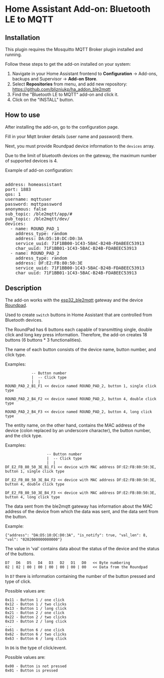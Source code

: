 # Home Assistant Add-on: Bluetooth LE to MQTT

## Installation

This plugin requires the Mosquitto MQTT Broker plugin installed and running.

Follow these steps to get the add-on installed on your system:

1. Navigate in your Home Assistant frontend to **Configuration** -> Add-ons, backups and Supervisor -> **Add-on Store**.
2. Select **Repositories** from menu, and add new repository: https://github.com/blizniukp/ha_addon_ble2mqtt
3. Find the "Bluetooth LE to MQTT" add-on and click it.
4. Click on the "INSTALL" button.

## How to use

After installing the add-on, go to the configuration page.

Fill in your Mqtt broker details (user name and password) there.

Next, you must provide Roundpad device information to the `devices` array. 

Due to the limit of bluetooth devices on the gateway, the maximum number of supported devices is 4.

Example of add-on configuration:
<pre>      
address: homeassistant
port: 1883
qos: 1
username: mqttuser
password: mqttpassword
anonymous: false
sub_topic: /ble2mqtt/app/#
pub_topic: /ble2mqtt/dev/
devices:
  - name: ROUND_PAD_1
    address_type: random
    address: DA:D5:10:DC:D0:3A
    service_uuid: 71F1BB00-1C43-5BAC-B24B-FDABEEC53913
    char_uuid: 71F1BB01-1C43-5BAC-B24B-FDABEEC53913
  - name: ROUND_PAD_2
    address_type: random
    address: DF:E2:FB:80:50:3E
    service_uuid: 71F1BB00-1C43-5BAC-B24B-FDABEEC53913
    char_uuid: 71F1BB01-1C43-5BAC-B24B-FDABEEC53913
</pre>

## Description

The add-on works with the [esp32_ble2mqtt](https://github.com/blizniukp/esp32_ble2mqtt) gateway and the device [Roundpad](https://github.com/piotrvvilk).

Used to create `switch` buttons in Home Assistant that are controlled from Bluetooth devices.

The RoundPad has 6 buttons each capable of transmitting single, double click and long key press information.
Therefore, the add-on creates 18 buttons (6 buttons * 3 functionalities).

The name of each button consists of the device name, button number, and click type.

Examples:

                -- Button number
                |  -- Click type
                |  |
    ROUND_PAD_2_B1_F1 << device named ROUND_PAD_2, button 1, single click type
    
    ROUND_PAD_2_B4_F2 << device named ROUND_PAD_2, button 4, double click type

    ROUND_PAD_2_B4_F3 << device named ROUND_PAD_2, button 4, long click type

The entity name, on the other hand, contains the MAC address of the device (colon replaced by an underscore character), the button number, and the click type.

Examples:

                       -- Button number                                                                   
                       |  -- Click type                                                              
                       |  |                                                                                  
    DF_E2_FB_80_50_3E_B1_F1 << device with MAC address DF:E2:FB:80:50:3E, button 1, single click type
                                                                                                      
    DF_E2_FB_80_50_3E_B4_F2 << device with MAC address DF:E2:FB:80:50:3E, button 4, double click type  
                                                                                                  
    DF_E2_FB_80_50_3E_B4_F3 << device with MAC address DF:E2:FB:80:50:3E, button 4, long click type  

The data sent from the ble2mqtt gateway has information about the MAC address of the device from which the data was sent, and the data sent from the button.

Example:

    {"address": "DA:D5:10:DC:D0:3A", "is_notify": true, "val_len": 8, "val": "0202000000000000"}

The value in 'val' contains data about the status of the device and the status of the buttons.

    D7   D6   D5   D4   D3   D2   D1   D0   << Byte numbering
    02 | 02 | 00 | 00 | 00 | 00 | 00 | 00   << Data from the Roundpad

In `D7` there is information containing the number of the button pressed and type of click.

Possible values are:

    0x11 - Button 1 / one click
    0x12 - Button 1 / two clicks
    0x13 - Button 1 / long click
    0x21 - Button 2 / one click
    0x22 - Button 2 / two clicks
    0x23 - Button 2 / long click
    ...
    0x61 - Button 6 / one click
    0x62 - Button 6 / two clicks
    0x63 - Button 6 / long click

In `D6` is the type of click/event. 

Possible values are:

    0x00 - Button is not pressed
    0x01 - Button is pressed
